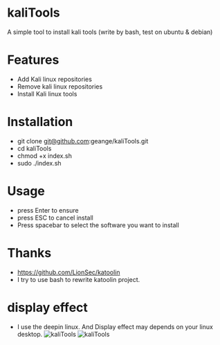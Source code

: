 # kaliTools
A simple tool to install kali tools (write by bash, test on ubuntu & debian)

# Features
* Add Kali linux repositories
* Remove kali linux repositories
* Install Kali linux tools

# Installation
- git clone git@github.com:geange/kaliTools.git
- cd kaliTools
- chmod +x index.sh
- sudo ./index.sh

# Usage
- press Enter to ensure
- press ESC to cancel install
- Press spacebar to select the software you want to install

# Thanks
- https://github.com/LionSec/katoolin
- I try to use bash to rewrite katoolin project.


# display effect
- I use the deepin linux. And Display effect may depends on your linux desktop.
![kaliTools](https://github.com/geange/picture/blob/master/DeepinScreenshot20170315012815.png)
![kaliTools](https://github.com/geange/picture/blob/master/DeepinScreenshot20170315012839.png)
